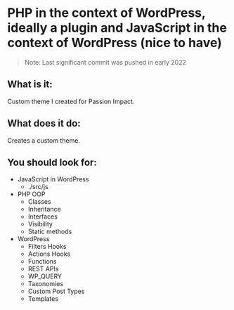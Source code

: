 # PHP in the context of WordPress, ideally a plugin and JavaScript in the context of WordPress (nice to have)
> Note: Last significant commit was pushed in early 2022

## What is it:
Custom theme I created for Passion Impact.

## What does it do:
Creates a custom theme.

## You should look for:
* JavaScript in WordPress
    * ./src/js
* PHP OOP
    * Classes
    * Inheritance
    * Interfaces
    * Visibility
    * Static methods
* WordPress
    * Filters Hooks
    * Actions Hooks
    * Functions
    * REST APIs
    * WP_QUERY
    * Taxonomies
    * Custom Post Types
    * Templates


